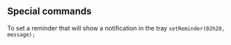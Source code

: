 ## Special commands

To set a reminder that will show a notification in the tray ```setReminder(02h20, message);```
